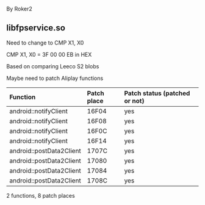 By Roker2

## libfpservice.so

Need to change to CMP X1, X0

CMP X1, X0 = 3F 00 00 EB in HEX

Based on comparing Leeco S2 blobs

Maybe need to patch Aliplay functions

| Function                 | Patch place | Patch status (patched or not) |
| :----------------------- | :---------- | :---------------------------- |
| android::notifyClient    | 16F04       | yes                           |
| android::notifyClient    | 16F08       | yes                           |
| android::notifyClient    | 16F0C       | yes                           |
| android::notifyClient    | 16F14       | yes                           |
| android::postData2Client | 1707C       | yes                           |
| android::postData2Client | 17080       | yes                           |
| android::postData2Client | 17084       | yes                           |
| android::postData2Client | 1708C       | yes                           |

2 functions, 8 patch places
